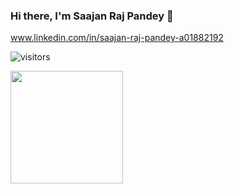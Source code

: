 ### Hi there, I'm Saajan Raj Pandey 👋
www.linkedin.com/in/saajan-raj-pandey-a01882192

![visitors](https://visitor-badge.glitch.me/badge?page_id=page.id)

<img height="180em" src="https://github-readme-stats.vercel.app/api?username=saajanpandey&show_icons=true&hide_border=true&&count_private=true&include_all_commits=true" />

<!--
**saajanpandey/saajanpandey** is a ✨ _special_ ✨ repository because its `README.md` (this file) appears on your GitHub profile.

Here are some ideas to get you started:

- 🔭 I’m currently working on ...
- 🌱 I’m currently learning ...
- 👯 I’m looking to collaborate on ...
- 🤔 I’m looking for help with ...
- 💬 Ask me about ...
- 📫 How to reach me: ...
- 😄 Pronouns: ...
- ⚡ Fun fact: ...
-->
